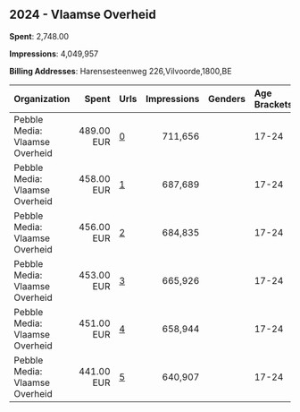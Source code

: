 ## 2024 - Vlaamse Overheid 
**Spent**: 2,748.00

**Impressions**: 4,049,957

**Billing Addresses**: Harensesteenweg 226,Vilvoorde,1800,BE

|Organization|Spent|Urls|Impressions|Genders|Age Brackets|Country Codes|
|:---|---:|:---|---:|:---|:---|:---|
|Pebble Media: Vlaamse Overheid|489.00 EUR|[0](https://www.snap.com/political-ads/asset/c5c2ed106a3b69dca2e6fabf8129304bd86056277542f8a51300fa900e461fd7?mediaType=mp4)|711,656||17-24|belgium|
|Pebble Media: Vlaamse Overheid|458.00 EUR|[1](https://www.snap.com/political-ads/asset/9961c325513954758bd2613bde3307eae840dc3d296fcfe47916593d8bf83993?mediaType=mp4)|687,689||17-24|belgium|
|Pebble Media: Vlaamse Overheid|456.00 EUR|[2](https://www.snap.com/political-ads/asset/9c49c8411e4f0f2cd86a9bb1967cc617fecb86b11cdcc5f594f82a08a2f281c3?mediaType=mp4)|684,835||17-24|belgium|
|Pebble Media: Vlaamse Overheid|453.00 EUR|[3](https://www.snap.com/political-ads/asset/16d6f3d3235cb7ad977d62d1d08db0b22b33783da2cf5ea9d7bb2dbcf0b81a06?mediaType=mp4)|665,926||17-24|belgium|
|Pebble Media: Vlaamse Overheid|451.00 EUR|[4](https://www.snap.com/political-ads/asset/6c3f1b9b91b45c9cb245cae321bb7139ff2f2caccf86d839a6da406445578379?mediaType=mp4)|658,944||17-24|belgium|
|Pebble Media: Vlaamse Overheid|441.00 EUR|[5](https://www.snap.com/political-ads/asset/d3d669560393605567d3d38b5260c6212e36cac975ad577c88f60a5a8f67ad73?mediaType=mp4)|640,907||17-24|belgium|
